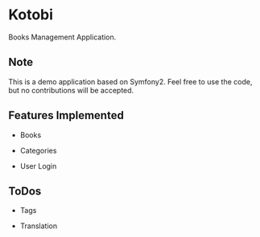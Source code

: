 Kotobi
========================

Books Management Application.


Note
----------------------------------

This is a demo application based on Symfony2. Feel free to use the code, but no contributions will be accepted.

Features Implemented
--------------------

  * Books

  * Categories

  * User Login

ToDos
------

  * Tags

  * Translation

